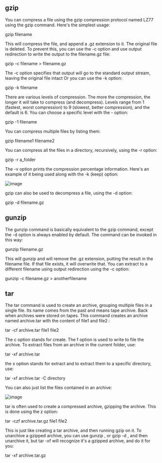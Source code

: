## gzip
You can compress a file using the gzip compression protocol named LZ77
using the gzip command.
Here's the simplest usage:

gzip filename

This will compress the file, and append a .gz extension to it. The original
file is deleted. To prevent this, you can use the -c option and use output
redirection to write the output to the filename.gz file:

gzip -c filename > filename.gz

The -c option specifies that output will go to the standard output
stream, leaving the original file intact
Or you can use the -k option:

gzip -k filename

There are various levels of compression. The more the compression, the
longer it will take to compress (and decompress). Levels range from 1
(fastest, worst compression) to 9 (slowest, better compression), and the
default is 6.
You can choose a specific level with the -<NUMBER> option:

gzip -1 filename

You can compress multiple files by listing them:

gzip filename1 filename2

You can compress all the files in a directory, recursively, using the -r
option:

gzip -r a_folder

The -v option prints the compression percentage information. Here's an
example of it being used along with the -k (keep) option:

![image](https://github.com/user-attachments/assets/9b68da79-6384-4f7e-a10c-30150a176b58)


gzip can also be used to decompress a file, using the -d option:

gzip -d filename.gz

## gunzip
The gunzip command is basically equivalent to the gzip command,
except the -d option is always enabled by default.
The command can be invoked in this way:

gunzip filename.gz

This will gunzip and will remove the .gz extension, putting the result in the
filename file. If that file exists, it will overwrite that.
You can extract to a different filename using output redirection using the -c
option:

gunzip -c filename.gz > anotherfilename

## tar

The tar command is used to create an archive, grouping multiple files in a
single file.
Its name comes from the past and means tape archive. Back when archives
were stored on tapes.
This command creates an archive named archive.tar with the content of
file1 and file2 :

tar -cf archive.tar file1 file2

The c option stands for create. The f option is used to write to file
the archive.
To extract files from an archive in the current folder, use:

tar -xf archive.tar

the x option stands for extract
and to extract them to a specific directory, use:

tar -xf archive.tar -C directory

You can also just list the files contained in an archive:

![image](https://github.com/user-attachments/assets/b2120e8b-879b-42e1-8910-0e928c6e54cd)


tar is often used to create a compressed archive, gzipping the archive.
This is done using the z option:

tar -czf archive.tar.gz file1 file2

This is just like creating a tar archive, and then running gzip on it.
To unarchive a gzipped archive, you can use gunzip , or gzip -d , and then
unarchive it, but tar -xf will recognize it's a gzipped archive, and do it for
you:

tar -xf archive.tar.gz
